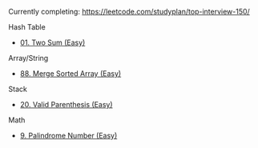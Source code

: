 Currently completing: https://leetcode.com/studyplan/top-interview-150/

Hash Table
- [01. Two Sum (Easy)](01.%20Two%20Sum%20(Easy).md)

Array/String
- [88. Merge Sorted Array (Easy)](88.%20Merge%20Sorted%20Array%20(Easy).md)

Stack
- [20. Valid Parenthesis (Easy)](20.%20Valid%20Parenthesis%20(Easy).md)

Math
- [9. Palindrome Number (Easy)](9.%20Palindrome%20Number%20(Easy).md)

